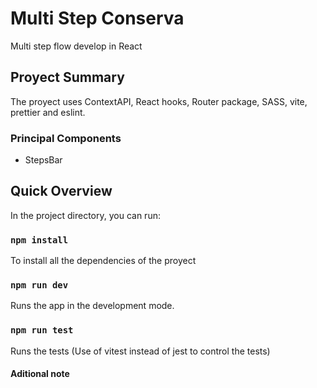 # Multi Step Conserva

Multi step flow develop in React

## Proyect Summary

The proyect uses ContextAPI, React hooks, Router package, SASS, vite, prettier and eslint.

### Principal Components

- StepsBar

## Quick Overview

In the project directory, you can run:

### `npm install`

To install all the dependencies of the proyect

### `npm run dev`

Runs the app in the development mode.

### `npm run test`

Runs the tests (Use of vitest instead of jest to control the tests)

#### Aditional note
